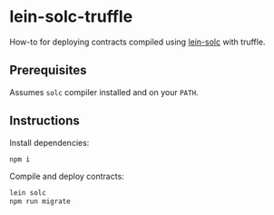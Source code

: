 # lein-solc-truffle

How-to for deploying contracts compiled using [lein-solc](https://github.com/district0x/lein-solc) with truffle.  

## Prerequisites

Assumes `solc` compiler installed and on your `PATH`.

## Instructions

Install dependencies:

```bash
npm i
```

Compile and deploy contracts:

```bash
lein solc
npm run migrate
```
